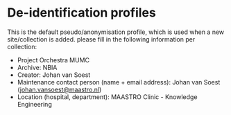 De-identification profiles
==========

This is the default pseudo/anonymisation profile, which is used when a new site/collection is added.
please fill in the following information per collection:
- Project Orchestra MUMC
- Archive: NBIA
- Creator: Johan van Soest
- Maintenance contact person (name + email address): Johan van Soest (johan.vansoest@maastro.nl)
- Location (hospital, department): MAASTRO Clinic - Knowledge Engineering